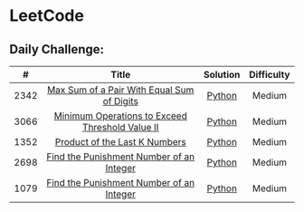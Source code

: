 # LeetCode
## Daily Challenge:
| # | Title | Solution | Difficulty |
|:-:|:-----:|:--------:|:----------:|
| 2342 | [Max Sum of a Pair With Equal Sum of Digits](https://leetcode.com/problems/max-sum-of-a-pair-with-equal-sum-of-digits/description/) | [Python](https://github.com/VaidishaMehta/LeetCode/blob/main/Daily%20Challenge/2342_MaxSumOfAPairWithEqualSumOfDigits.py/) | Medium |
| 3066 | [Minimum Operations to Exceed Threshold Value II](https://leetcode.com/problems/minimum-operations-to-exceed-threshold-value-ii/description/) | [Python](https://github.com/VaidishaMehta/LeetCode/blob/main/Daily%20Challenge/3066_MinimumOperationsToExceedThresholdValueII.py) | Medium |
| 1352 | [Product of the Last K Numbers](https://leetcode.com/problems/product-of-the-last-k-numbers/description/) | [Python](https://github.com/VaidishaMehta/LeetCode/blob/main/Daily%20Challenge/1352_ProductOfTheLastKNumbers.py) | Medium |
| 2698 | [Find the Punishment Number of an Integer](https://leetcode.com/problems/find-the-punishment-number-of-an-integer/description/) | [Python](https://github.com/VaidishaMehta/LeetCode/blob/main/Daily%20Challenge/2698_FindThePunishmentNumberOfAnInteger.py) | Medium |
| 1079 | [Find the Punishment Number of an Integer](https://leetcode.com/problems/letter-tile-possibilities/description/) | [Python](https://github.com/VaidishaMehta/LeetCode/blob/main/Daily%20Challenge/1079_LetterTilePossibilities.py) | Medium |